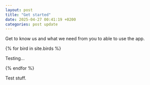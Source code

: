 ```yaml
---
layout: post
title: "Get started"
date: 2025-04-27 00:41:19 +0200
categories: post update
---
```


Get to know us and what we need from you to able to use the app.

<div>
    {% for bird in site.birds %}
        <p>Testing...</p>
    {% endfor %}
</div>
    

Test stuff.
